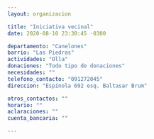 ```yaml
---
layout: organizacion

title: "Iniciativa vecinal"
date: 2020-08-10 23:30:45 -0300

departamento: "Canelones"
barrio: "Las Piedras"
actividades: "Olla"
donaciones: "Todo tipo de donaciones"
necesidades: ""
telefono_contacto: "091272045"
direccion: "Espínola 692 esq. Baltasar Brum"

otros_contactos: ""
horario: ""
aclaraciones: ""
cuenta_bancaria: ""

---
```

